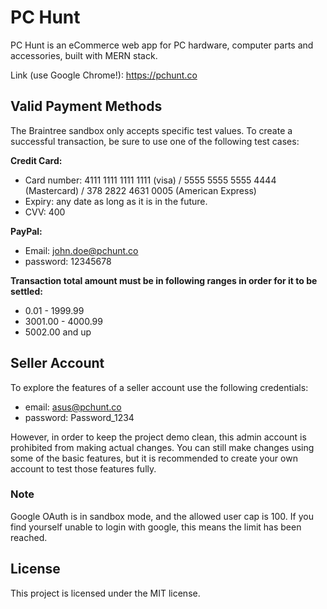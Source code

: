 # PC Hunt

PC Hunt is an eCommerce web app for PC hardware, computer parts and accessories, built with MERN stack.

Link (use Google Chrome!): https://pchunt.co

## Valid Payment Methods

The Braintree sandbox only accepts specific test values. To create a successful transaction, be sure to use one of the following test cases:

**Credit Card:**

- Card number: 4111 1111 1111 1111 (visa) / 5555 5555 5555 4444 (Mastercard) / 378 2822 4631 0005 (American Express)
- Expiry: any date as long as it is in the future.
- CVV: 400

**PayPal:**

- Email: john.doe@pchunt.co
- password: 12345678

**Transaction total amount must be in following ranges in order for it to be settled:**

- 0.01 - 1999.99
- 3001.00 - 4000.99
- 5002.00 and up

## Seller Account

To explore the features of a seller account use the following credentials:

- email: asus@pchunt.co
- password: Password_1234

However, in order to keep the project demo clean, this admin account is prohibited from making actual changes. You can still make changes using some of the basic features, but it is recommended to create your own account to test those features fully.

### Note

Google OAuth is in sandbox mode, and the allowed user cap is 100. If you find yourself unable to login with google, this means the limit has been reached.

## License

This project is licensed under the MIT license.
